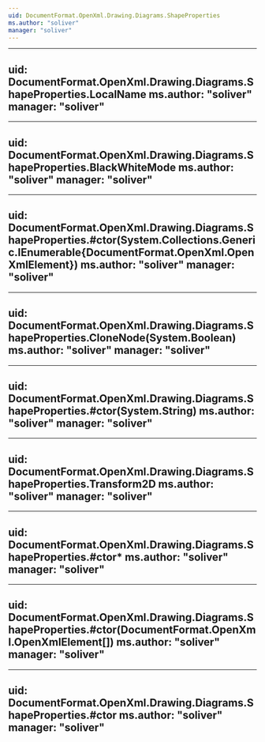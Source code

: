 ```yaml
---
uid: DocumentFormat.OpenXml.Drawing.Diagrams.ShapeProperties
ms.author: "soliver"
manager: "soliver"
---
```


---
uid: DocumentFormat.OpenXml.Drawing.Diagrams.ShapeProperties.LocalName
ms.author: "soliver"
manager: "soliver"
---

---
uid: DocumentFormat.OpenXml.Drawing.Diagrams.ShapeProperties.BlackWhiteMode
ms.author: "soliver"
manager: "soliver"
---

---
uid: DocumentFormat.OpenXml.Drawing.Diagrams.ShapeProperties.#ctor(System.Collections.Generic.IEnumerable{DocumentFormat.OpenXml.OpenXmlElement})
ms.author: "soliver"
manager: "soliver"
---

---
uid: DocumentFormat.OpenXml.Drawing.Diagrams.ShapeProperties.CloneNode(System.Boolean)
ms.author: "soliver"
manager: "soliver"
---

---
uid: DocumentFormat.OpenXml.Drawing.Diagrams.ShapeProperties.#ctor(System.String)
ms.author: "soliver"
manager: "soliver"
---

---
uid: DocumentFormat.OpenXml.Drawing.Diagrams.ShapeProperties.Transform2D
ms.author: "soliver"
manager: "soliver"
---

---
uid: DocumentFormat.OpenXml.Drawing.Diagrams.ShapeProperties.#ctor*
ms.author: "soliver"
manager: "soliver"
---

---
uid: DocumentFormat.OpenXml.Drawing.Diagrams.ShapeProperties.#ctor(DocumentFormat.OpenXml.OpenXmlElement[])
ms.author: "soliver"
manager: "soliver"
---

---
uid: DocumentFormat.OpenXml.Drawing.Diagrams.ShapeProperties.#ctor
ms.author: "soliver"
manager: "soliver"
---
